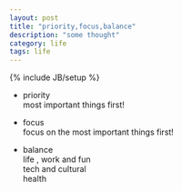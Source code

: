 ```yaml
---
layout: post
title: "priority,focus,balance"
description: "some thought"
category: life
tags: life
---
```

{% include JB/setup %}

* priority  
  most important things first!
  
* focus  
  focus on the most important things first!

* balance  
  life , work and fun  
  tech and cultural  
  health  

 

